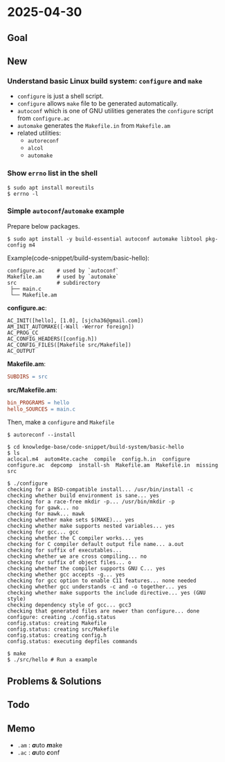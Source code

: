 # 2025-04-30
## Goal

## New
### Understand basic Linux build system: `configure` and `make`
- `configure` is just a shell script.
- `configure` allows `make` file to be generated automatically.
- `autoconf` which is one of GNU utilities generates the `configure` script from `configure.ac`
- `automake` generates the `Makefile.in` from `Makefile.am`
- related utilities:
  - `autoreconf`
  - `alcol`
  - `automake`

### Show `errno` list in the shell
```shell
$ sudo apt install moreutils
$ errno -l
```

### Simple `autoconf`/`automake` example 
Prepare below packages.
```shell
$ sudo apt install -y build-essential autoconf automake libtool pkg-config m4
``` 

Example(code-snippet/build-system/basic-hello):
```
configure.ac    # used by `autoconf`
Makefile.am     # used by `automake`
src             # subdirectory
 ├── main.c
 └── Makefile.am
```

**configure.ac**:
```
AC_INIT([hello], [1.0], [sjcha36@gmail.com])
AM_INIT_AUTOMAKE([-Wall -Werror foreign])
AC_PROG_CC
AC_CONFIG_HEADERS([config.h])
AC_CONFIG_FILES([Makefile src/Makefile])
AC_OUTPUT
```

**Makefile.am**:
```Makefile
SUBDIRS = src
```

**src/Makefile.am**:
```Makefile
bin_PROGRAMS = hello
hello_SOURCES = main.c
```

Then, make a `configure` and `Makefile`
```shell
$ autoreconf --install
```

```shell
$ cd knowledge-base/code-snippet/build-system/basic-hello
$ ls
aclocal.m4  autom4te.cache  compile  config.h.in  configure  configure.ac  depcomp  install-sh  Makefile.am  Makefile.in  missing  src
```

```shell
$ ./configure
checking for a BSD-compatible install... /usr/bin/install -c
checking whether build environment is sane... yes
checking for a race-free mkdir -p... /usr/bin/mkdir -p
checking for gawk... no
checking for mawk... mawk
checking whether make sets $(MAKE)... yes
checking whether make supports nested variables... yes
checking for gcc... gcc
checking whether the C compiler works... yes
checking for C compiler default output file name... a.out
checking for suffix of executables...
checking whether we are cross compiling... no
checking for suffix of object files... o
checking whether the compiler supports GNU C... yes
checking whether gcc accepts -g... yes
checking for gcc option to enable C11 features... none needed
checking whether gcc understands -c and -o together... yes
checking whether make supports the include directive... yes (GNU style)
checking dependency style of gcc... gcc3
checking that generated files are newer than configure... done
configure: creating ./config.status
config.status: creating Makefile
config.status: creating src/Makefile
config.status: creating config.h
config.status: executing depfiles commands
```

```shell
$ make
$ ./src/hello # Run a example
```

## Problems & Solutions

## Todo

## Memo
- `.am` : ***a***uto ***m***ake
- `.ac` : ***a***uto ***c***onf